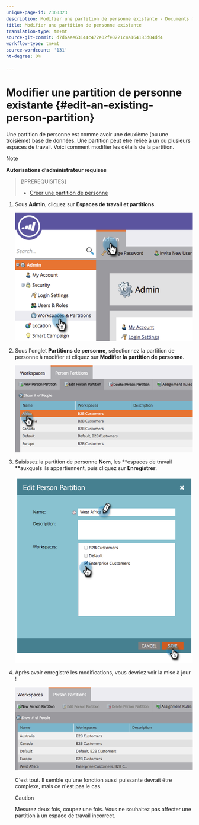 ```yaml
---
unique-page-id: 2360323
description: Modifier une partition de personne existante - Documents marketing - Documentation du produit
title: Modifier une partition de personne existante
translation-type: tm+mt
source-git-commit: d7d6aee63144c472e02fe0221c4a164183d04dd4
workflow-type: tm+mt
source-wordcount: '131'
ht-degree: 0%

---
```



# Modifier une partition de personne existante {#edit-an-existing-person-partition}

Une partition de personne est comme avoir une deuxième (ou une troisième) base de données. Une partition peut être reliée à un ou plusieurs espaces de travail. Voici comment modifier les détails de la partition.

>[!NOTE]
>
>**Autorisations d’administrateur requises**

>[!PREREQUISITES]
>
>* [Créer une partition de personne](create-a-person-partition.md)

>



1. Sous **Admin**, cliquez sur **Espaces de travail et partitions**.

   ![](assets/image2014-9-17-10-3a51-3a23.png)

1. Sous l&#39;onglet **Partitions de personne**, sélectionnez la partition de personne à modifier et cliquez sur **Modifier la partition de personne**.

   ![](assets/two-5.png)

1. Saisissez la partition de personne **Nom**, les **espaces de travail **auxquels ils appartiennent, puis cliquez sur **Enregistrer**.

   ![](assets/three-5.png)

1. Après avoir enregistré les modifications, vous devriez voir la mise à jour !

   ![](assets/four-4.png)

   C&#39;est tout. Il semble qu&#39;une fonction aussi puissante devrait être complexe, mais ce n&#39;est pas le cas.

   >[!CAUTION]
   >
   >Mesurez deux fois, coupez une fois. Vous ne souhaitez pas affecter une partition à un espace de travail incorrect.

